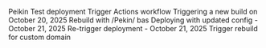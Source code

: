 Peikin
Test deployment
Trigger Actions workflow
Triggering a new build on October 20, 2025
Rebuild with /Pekin/ bas
Deploying with updated config - October 21, 2025
Re-trigger deployment - October 21, 2025
Trigger rebuild for custom domain
